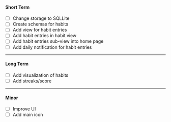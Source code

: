
#### Short Term

- [ ] Change storage to SQLLite
- [ ] Create schemas for habits
- [ ] Add view for habit entries
- [ ] Add habit entries in habit view
- [ ] Add habit entries sub-view into home page
- [ ] Add daily notification for habit entries

----

#### Long Term

- [ ] Add visualization of habits
- [ ] Add streaks/score

----

#### Minor

- [ ] Improve UI
- [ ] Add main icon
